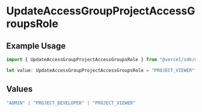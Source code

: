 # UpdateAccessGroupProjectAccessGroupsRole

## Example Usage

```typescript
import { UpdateAccessGroupProjectAccessGroupsRole } from "@vercel/sdk/models/operations/updateaccessgroupproject.js";

let value: UpdateAccessGroupProjectAccessGroupsRole = "PROJECT_VIEWER";
```

## Values

```typescript
"ADMIN" | "PROJECT_DEVELOPER" | "PROJECT_VIEWER"
```